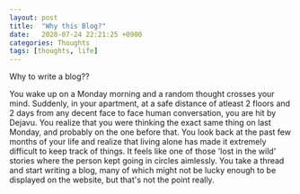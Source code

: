 ```yaml
---
layout: post
title:  "Why this Blog?"
date:   2020-07-24 22:21:25 +0900
categories: Thoughts
tags: [thoughts, life]
---
```


Why to write a blog??

You wake up on a Monday morning and a random thought crosses your mind. Suddenly, in your apartment, at a safe distance of atleast 2 floors and 2 days from any decent face to face human conversation, you are hit by Dejavu. You realize that you were thinking the exact same thing on last Monday, and probably on the one before that. You look back at the past few months of your life and realize that living alone has made it extremely difficult to keep track of things. It feels like one of those 'lost in the wild' stories where the person kept going in circles aimlessly. You take a thread and start writing a blog, many of which might not be lucky enough to be displayed on the website, but that's not the point really.